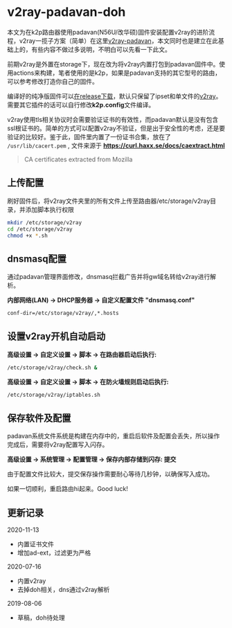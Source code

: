# v2ray-padavan-doh

本文为在k2p路由器使用padavan(N56U/改华硕)固件安装配置v2ray的进阶流程，v2ray一揽子方案（简单）在这里[v2ray-padavan](https://github.com/felix-fly/v2ray-padavan)，本文同时也是建立在此基础上的，有些内容不做过多说明，不明白可以先看一下此文。

前期v2ray是外置在storage下，现在改为将v2ray内置打包到padavan固件中。使用actions来构建，笔者使用的是k2p，如果是padavan支持的其它型号的路由，可以参考修改打造你自己的固件。

编译好的纯净版固件可以[在release下载](https://github.com/felix-fly/v2ray-padavan-doh/releases)，默认只保留了ipset和单文件的[v2ray](https://github.com/felix-fly/v2ray-openwrt/releases)。需要其它插件的话可以自行修改**k2p.config**文件编译。

v2ray使用tls相关协议时会需要验证证书的有效性，而padavan默认是没有包含ssl根证书的。简单的方式可以配置v2ray不验证，但是出于安全性的考虑，还是要验证的比较好。鉴于此，固件里内置了一份证书合集，放在了 ```/usr/lib/cacert.pem``` , 文件来源于 **https://curl.haxx.se/docs/caextract.html**

> CA certificates extracted from Mozilla

## 上传配置

刷好固件后，将v2ray文件夹里的所有文件上传至路由器/etc/storage/v2ray目录，并添加脚本执行权限

```bash
mkdir /etc/storage/v2ray
cd /etc/storage/v2ray
chmod +x *.sh
```

## dnsmasq配置

通过padavan管理界面修改，dnsmasq拦截广告并将gw域名转给v2ray进行解析。

**内部网络(LAN) -> DHCP服务器 -> 自定义配置文件 "dnsmasq.conf"**

```bash
conf-dir=/etc/storage/v2ray/,*.hosts
```

## 设置v2ray开机自动启动

**高级设置 -> 自定义设置 -> 脚本 -> 在路由器启动后执行:**

```bash
/etc/storage/v2ray/check.sh &
```

**高级设置 -> 自定义设置 -> 脚本 -> 在防火墙规则启动后执行:**

```bash
/etc/storage/v2ray/iptables.sh
```

## 保存软件及配置

padavan系统文件系统是构建在内存中的，重启后软件及配置会丢失，所以操作完成后，需要将v2ray配置写入闪存。

**高级设置 -> 系统管理 -> 配置管理 -> 保存内部存储到闪存: 提交**

由于配置文件比较大，提交保存操作需要耐心等待几秒钟，以确保写入成功。

如果一切顺利，重启路由hi起来。Good luck!

## 更新记录
2020-11-13
* 内置证书文件
* 增加ad-ext，过滤更为严格

2020-07-16
* 内置v2ray
* 去掉doh相关，dns通过v2ray解析

2019-08-06
* 草稿，doh待处理
